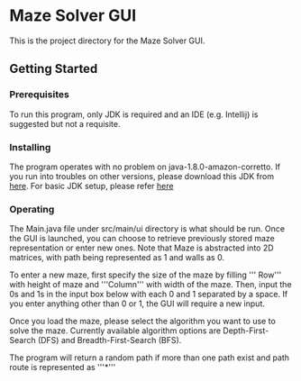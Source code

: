 # Maze Solver GUI
This is the project directory for the Maze Solver GUI.

## Getting Started

### Prerequisites
To run this program, only JDK is required and an IDE (e.g. Intellij) is suggested but not a requisite.

### Installing
The program operates with no problem on java-1.8.0-amazon-corretto. If you run into troubles on other versions, please download this JDK from [here](https://docs.aws.amazon.com/corretto/latest/corretto-8-ug/downloads-list.html). For basic JDK setup, please refer [here](https://www.jetbrains.com/help/idea/sdk.html)

### Operating
The Main.java file under src/main/ui directory is what should be run. Once the GUI is launched, you can choose to retrieve previously stored maze representation or enter new ones. Note that Maze is abstracted into 2D matrices, with path being represented as 1 and walls as 0.

To enter a new maze, first specify the size of the maze by filling ''' Row''' with height of maze and '''Column''' with width of the maze. Then, input the 0s and 1s in the input box below with each 0 and 1 separated by a space. If you enter anything other than 0 or 1, the GUI will require a new input.

Once you load the maze, please select the algorithm you want to use to solve the maze. Currently available algorithm options are Depth-First-Search (DFS) and Breadth-First-Search (BFS).

The program will return a random path if more than one path exist and path route is represented as '''*'''